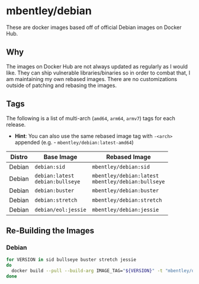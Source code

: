 # mbentley/debian

These are docker images based off of official Debian images on Docker Hub.

## Why

The images on Docker Hub are not always updated as regularly as I would like.  They can ship vulnerable libraries/binaries so in order to combat that, I am maintaining my own rebased images.  There are no customizations outside of patching and rebasing the images.

## Tags

The following is a list of multi-arch (`amd64`, `arm64`, `armv7`) tags for each release.

* __Hint__: You can also use the same rebased image tag with `-<arch>` appended (e.g. - `mbentley/debian:latest-amd64`)

| Distro | Base Image | Rebased Image |
| ------ | ---------- | ------------- |
| Debian | `debian:sid` | `mbentley/debian:sid` |
| Debian | `debian:latest`<br>`debian:bullseye` | `mbentley/debian:latest`<br>`mbentley/debian:bullseye` |
| Debian | `debian:buster` | `mbentley/debian:buster` |
| Debian | `debian:stretch` | `mbentley/debian:stretch` |
| Debian | `debian/eol:jessie` | `mbentley/debian:jessie` |

## Re-Building the Images

### Debian

``` bash
for VERSION in sid bullseye buster stretch jessie
do
  docker build --pull --build-arg IMAGE_TAG="${VERSION}" -t "mbentley/debian:${VERSION}" -f Dockerfile.debian .
done
```

